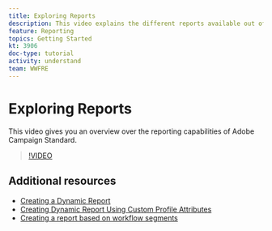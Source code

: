 ```yaml
---
title: Exploring Reports
description: This video explains the different reports available out of the box for an email delivery.
feature: Reporting
topics: Getting Started
kt: 3906
doc-type: tutorial
activity: understand
team: WWFRE
---
```


# Exploring Reports

This video gives you an overview over the reporting capabilities of Adobe Campaign Standard.

>[!VIDEO](https://video.tv.adobe.com/v/23021?quality=12)

## Additional resources

* [Creating a Dynamic Report](/help/acs/reporting/creating-a-dynamic-report.md)
* [Creating Dynamic Report Using Custom Profile Attributes](/help/acs/reporting/custom-profile-attributes-dynamic-reports.md)
* [Creating a report based on workflow segments](/help/acs/reporting/report-on-workflow-segments.md)
